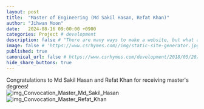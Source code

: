 ```yaml
---
layout: post
title:  "Master of Engineering (Md Sakil Hasan, Refat Khan)"
author: "Jihwan Moon"
date:   2024-08-16 09:00:00 +0900
categories: Project # development
description: false # "There are many ways to make a website, but what about static site generators"
image: false # 'https://www.csrhymes.com//img/static-site-generator.jpg'
published: true
canonical_url: false # https://www.csrhymes.com/development/2018/05/28/why-use-a-static-site-generator.html
hide_share_buttons: true
---
```


Congratulations to Md Sakil Hasan and Refat Khan for receiving master's degrees!        
![img_Convocation_Master_Md_Sakil_Hasan](https://anschino.github.io/ccsl/img/img_Convocation_Master_Md_Sakil_Hasan.jpg)        
![img_Convocation_Master_Refat_Khan](https://anschino.github.io/ccsl/img/img_Convocation_Master_Refat_Khan.png)        